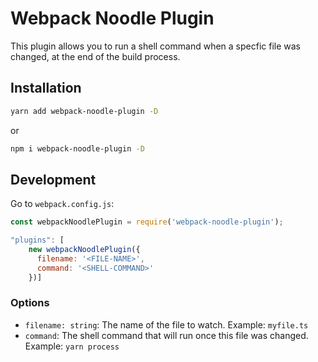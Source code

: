 # Webpack Noodle Plugin

This plugin allows you to run a shell command when a specfic file was changed, at the end of the build process.

## Installation
```bash
yarn add webpack-noodle-plugin -D
```
or

```bash
npm i webpack-noodle-plugin -D
```

## Development
Go to `webpack.config.js`:

```js
const webpackNoodlePlugin = require('webpack-noodle-plugin');

"plugins": [
    new webpackNoodlePlugin({
      filename: '<FILE-NAME>',
      command: '<SHELL-COMMAND>'
    })]
```

### Options
* `filename: string`: The name of the file to watch. Example: `myfile.ts`
* `command`: The shell command that will run once this file was changed. Example: `yarn process`
